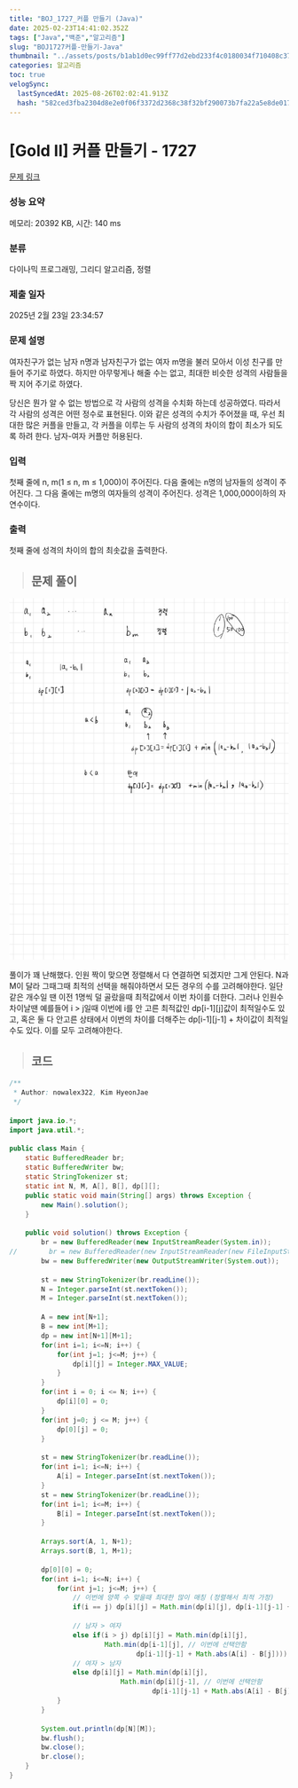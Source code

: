 ```yaml
---
title: "BOJ_1727_커플 만들기 (Java)"
date: 2025-02-23T14:41:02.352Z
tags: ["Java","백준","알고리즘"]
slug: "BOJ1727커플-만들기-Java"
thumbnail: "../assets/posts/b1ab1d0ec99ff77d2ebd233f4c0180034f710408c370056770b43c8e0b4c200e.png"
categories: 알고리즘
toc: true
velogSync:
  lastSyncedAt: 2025-08-26T02:02:41.913Z
  hash: "582ced3fba2304d8e2e0f06f3372d2368c38f32bf290073b7fa22a5e8de0172d"
---
```


# [Gold II] 커플 만들기 - 1727 

[문제 링크](https://www.acmicpc.net/problem/1727) 

### 성능 요약

메모리: 20392 KB, 시간: 140 ms

### 분류

다이나믹 프로그래밍, 그리디 알고리즘, 정렬

### 제출 일자

2025년 2월 23일 23:34:57

### 문제 설명

<p>여자친구가 없는 남자 n명과 남자친구가 없는 여자 m명을 불러 모아서 이성 친구를 만들어 주기로 하였다. 하지만 아무렇게나 해줄 수는 없고, 최대한 비슷한 성격의 사람들을 짝 지어 주기로 하였다.</p>

<p>당신은 뭔가 알 수 없는 방법으로 각 사람의 성격을 수치화 하는데 성공하였다. 따라서 각 사람의 성격은 어떤 정수로 표현된다. 이와 같은 성격의 수치가 주어졌을 때, 우선 최대한 많은 커플을 만들고, 각 커플을 이루는 두 사람의 성격의 차이의 합이 최소가 되도록 하려 한다. 남자-여자 커플만 허용된다.</p>

### 입력 

 <p>첫째 줄에 n, m(1 ≤ n, m ≤ 1,000)이 주어진다. 다음 줄에는 n명의 남자들의 성격이 주어진다. 그 다음 줄에는 m명의 여자들의 성격이 주어진다. 성격은 1,000,000이하의 자연수이다.</p>

### 출력 

 <p>첫째 줄에 성격의 차이의 합의 최솟값을 출력한다.</p>

> ## 문제 풀이

![](/assets/posts/b1ab1d0ec99ff77d2ebd233f4c0180034f710408c370056770b43c8e0b4c200e.png)

풀이가 꽤 난해했다. 인원 짝이 맞으면 정렬해서 다 연결하면 되겠지만 그게 안된다. N과 M이 달라 그때그때 최적의 선택을 해줘야하면서 모든 경우의 수를 고려해야한다. 일단 같은 개수일 땐 이전 1명씩 덜 골랐을때 최적값에서 이번 차이를 더한다.
그러나 인원수 차이날땐 예를들어 i > j일때 이번에 i를 안 고른 최적값인 dp[i-1][j]값이 최적일수도 있고, 혹은 둘 다 안고른 상태에서 이번의 차이를 더해주는 dp[i-1][j-1] + 차이값이 최적일수도 있다. 이를 모두 고려해야한다.

> ## 코드

```java
/**
 * Author: nowalex322, Kim HyeonJae
 */

import java.io.*;
import java.util.*;

public class Main {
    static BufferedReader br;
    static BufferedWriter bw;
    static StringTokenizer st;
    static int N, M, A[], B[], dp[][];
    public static void main(String[] args) throws Exception {
        new Main().solution();
    }

    public void solution() throws Exception {
        br = new BufferedReader(new InputStreamReader(System.in));
//        br = new BufferedReader(new InputStreamReader(new FileInputStream("src/main/java/BOJ_1727_커플만들기/input.txt")));
        bw = new BufferedWriter(new OutputStreamWriter(System.out));

        st = new StringTokenizer(br.readLine());
        N = Integer.parseInt(st.nextToken());
        M = Integer.parseInt(st.nextToken());

        A = new int[N+1];
        B = new int[M+1];
        dp = new int[N+1][M+1];
        for(int i=1; i<=N; i++) {
            for(int j=1; j<=M; j++) {
                dp[i][j] = Integer.MAX_VALUE;
            }
        }
        for(int i = 0; i <= N; i++) {
            dp[i][0] = 0;
        }
        for(int j=0; j <= M; j++) {
            dp[0][j] = 0;
        }

        st = new StringTokenizer(br.readLine());
        for(int i=1; i<=N; i++) {
            A[i] = Integer.parseInt(st.nextToken());
        }
        st = new StringTokenizer(br.readLine());
        for(int i=1; i<=M; i++) {
            B[i] = Integer.parseInt(st.nextToken());
        }

        Arrays.sort(A, 1, N+1);
        Arrays.sort(B, 1, M+1);

        dp[0][0] = 0;
        for(int i=1; i<=N; i++) {
            for(int j=1; j<=M; j++) {
                // 이번에 양쪽 수 맞을때 최대한 많이 매칭 (정렬해서 최적 가정)
                if(i == j) dp[i][j] = Math.min(dp[i][j], dp[i-1][j-1] + Math.abs(A[i] - B[j]));

                // 남자 > 여자
                else if(i > j) dp[i][j] = Math.min(dp[i][j],
                        Math.min(dp[i-1][j], // 이번에 선택안함
                                dp[i-1][j-1] + Math.abs(A[i] - B[j]))); // 이번커플매칭
                // 여자 > 남자
                else dp[i][j] = Math.min(dp[i][j],
                            Math.min(dp[i][j-1], // 이번에 선택안함
                                    dp[i-1][j-1] + Math.abs(A[i] - B[j]))); // 이번커플매칭
            }
        }

        System.out.println(dp[N][M]);
        bw.flush();
        bw.close();
        br.close();
    }
}
```